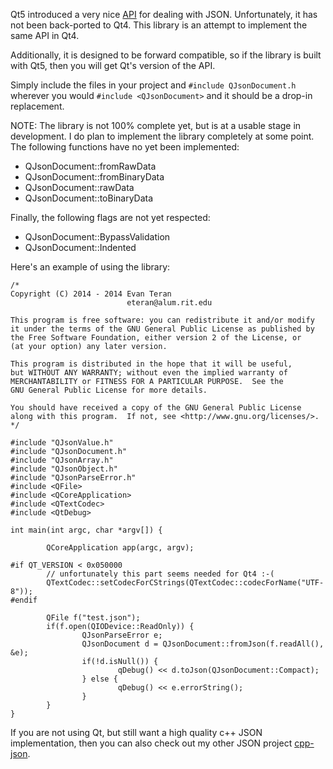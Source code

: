 Qt5 introduced a very nice [API](http://doc.qt.io/qt-5/qjsondocument.html) for dealing with JSON. Unfortunately, it has not been back-ported to Qt4. This library is an attempt to implement the same API in Qt4.

Additionally, it is designed to be forward compatible, so if the library is built with Qt5, then you will get Qt's version of the API.

Simply include the files in your project and `#include QJsonDocument.h` wherever you would `#include <QJsonDocument>` and it should be a drop-in replacement.

NOTE: The library is not 100% complete yet, but is at a usable stage in development. I do plan to implement the library completely at some point. The following functions have no yet been implemented:

* QJsonDocument::fromRawData
* QJsonDocument::fromBinaryData
* QJsonDocument::rawData
* QJsonDocument::toBinaryData

Finally, the following flags are not yet respected:

* QJsonDocument::BypassValidation
* QJsonDocument::Indented

Here's an example of using the library:

	/*
	Copyright (C) 2014 - 2014 Evan Teran
                        	  eteran@alum.rit.edu

	This program is free software: you can redistribute it and/or modify
	it under the terms of the GNU General Public License as published by
	the Free Software Foundation, either version 2 of the License, or
	(at your option) any later version.

	This program is distributed in the hope that it will be useful,
	but WITHOUT ANY WARRANTY; without even the implied warranty of
	MERCHANTABILITY or FITNESS FOR A PARTICULAR PURPOSE.  See the
	GNU General Public License for more details.

	You should have received a copy of the GNU General Public License
	along with this program.  If not, see <http://www.gnu.org/licenses/>.
	*/

	#include "QJsonValue.h"
	#include "QJsonDocument.h"
	#include "QJsonArray.h"
	#include "QJsonObject.h"
	#include "QJsonParseError.h"
	#include <QFile>
	#include <QCoreApplication>
	#include <QTextCodec>
	#include <QtDebug>

	int main(int argc, char *argv[]) {

        	QCoreApplication app(argc, argv);

	#if QT_VERSION < 0x050000
        	// unfortunately this part seems needed for Qt4 :-(
        	QTextCodec::setCodecForCStrings(QTextCodec::codecForName("UTF-8"));
	#endif

        	QFile f("test.json");
        	if(f.open(QIODevice::ReadOnly)) {
                	QJsonParseError e;
                	QJsonDocument d = QJsonDocument::fromJson(f.readAll(), &e);
                	if(!d.isNull()) {
                        	qDebug() << d.toJson(QJsonDocument::Compact);
                	} else {
                        	qDebug() << e.errorString();
                	}
        	}
	}

If you are not using Qt, but still want a high quality c++ JSON implementation, then you can also check out my other JSON project [cpp-json](https://github.com/eteran/cpp-json).
